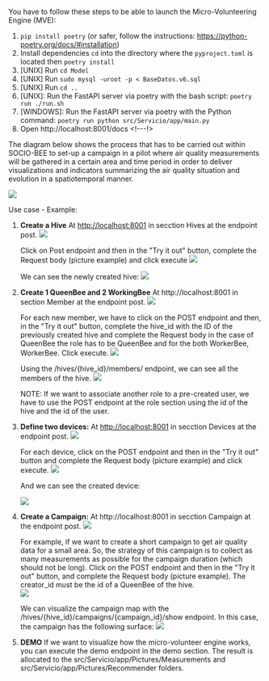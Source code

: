 You have to follow these steps to be able to launch the Micro-Volunteering Engine (MVE): 
1. `pip install poetry` (or safer, follow the instructions: https://python-poetry.org/docs/#installation)
2. Install dependencies `cd` into the directory where the `pyproject.toml` is located then `poetry install`
3. [UNIX] Run `cd Model` 
4. [UNIX] Run `sudo mysql -uroot -p < BaseDatos.v6.sql`
5. [UNIX] Run `cd ..`
6. [UNIX]: Run the FastAPI server via poetry with the bash script: `poetry run ./run.sh`
6. [WINDOWS]: Run the FastAPI server via poetry with the Python command: `poetry run python src/Servicio/app/main.py`
7. Open http://localhost:8001/docs <!---!> 

The diagram below shows the process that has to be carried out within SOCIO-BEE to set-up a campaign in a pilot where air quality measurements will be gathered in a certain area and time period in order to deliver visualizations and indicators summarizing the air quality situation and evolution in a spatiotemporal manner. 

![](./Picture_readme/QueenBeesWorkflow.drawio.png)

Use case - Example: 

1. **Create a Hive** At [http://localhost:8001](http://localhost:8001) in secction Hives at the endpoint post. 
    ![](./Picture_readme/Hive_section.PNG)
    
    Click on Post endpoint and then in the "Try it out" button, complete the Request body (pìcture example) and click execute 
    ![](./Picture_readme/Hive_post.PNG)
    
    We can see the newly created hive: 
    ![](./Picture_readme/hive_zaragoza.PNG)

2. **Create 1 QueenBee and 2 WorkingBee** At http://localhost:8001 in section Member at the endpoint post. 
    ![](./Picture_readme/Member_section.PNG)
    
    For each new member, we have to click on the POST endpoint and then, in the "Try it out" button, complete the hive_id with the ID of the previously created hive and complete the Request body in the case of QueenBee the role has to be QueenBee and for the both WorkerBee, WorkerBee. Click execute.
    ![](./Picture_readme/Member_post.PNG)
    
    Using the /hives/{hive_id}/members/ endpoint, we can see all the members of the hive. 
    ![](./Picture_readme/Miembros_result.PNG)
    
    NOTE: If we want to associate another role to a pre-created user, we have to use the POST endpoint at the role section using the id of the hive and the id of the user. 
3. **Define two devices:**  At [http://localhost:8001](http://localhost:8001) in secction   Devices at the endpoint post. 
    ![](./Picture_readme/Device_section.PNG)

     For each device, click on the POST endpoint and then in the "Try it out" button and complete the Request body (picture example) and click execute. 
    ![](./Picture_readme/Device_post.PNG)

    And we can see the created device: 
    
    ![](./Picture_readme/Device_result.PNG)
4. **Create a Campaign:** At http://localhost:8001 in secction Campaign at the endpoint post. 
    ![](./Picture_readme/Campaign_section.PNG)
    
    For example, if we want to create a short campaign to get air quality data for a small area. So, the strategy of this campaign is to collect as many measurements as possible for the campaign duration (which should not be long). Click on the POST endpoint and then in the "Try it out" button, and complete the Request body (picture example). The creator_id must be the id of a QueenBee of the hive.  
    ![](./Picture_readme/Campaign_post.PNG)

    We can visualize the campaign map with the /hives/{hive_id}/campaigns/{campaign_id}/show endpoint. In this case, the campaign has the following surface: 
    ![](./Picture_readme/Campaign_show.PNG)
5. **DEMO** If we want to visualize how the micro-volunteer engine works, you can execute the demo endpoint in the demo section. The result is allocated to the src/Servicio/app/Pictures/Measurements and src/Servicio/app/Pictures/Recommender folders. 
